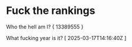 # Fuck the rankings

Who the hell am I?
{ 13389555 }

What fucking year is it?
[ 2025-03-17T14:16:40Z ]
